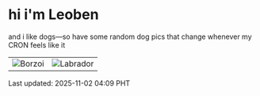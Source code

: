 # hi i'm Leoben

and i like dogs—so have some random dog pics that change whenever my CRON feels like it

|  |  |
|--------|----------|
| ![Borzoi](https://random-dog-vercel.vercel.app/api/random-borzoi?v=1762027790) | ![Labrador](https://random-dog-vercel.vercel.app/api/random-labrador?v=1762027790) |

Last updated: 2025-11-02 04:09 PHT
